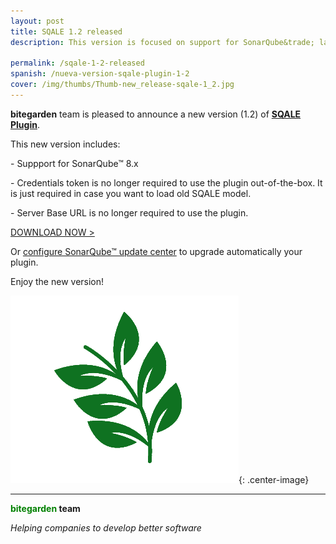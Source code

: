 ```yaml
---
layout: post
title: SQALE 1.2 released
description: This version is focused on support for SonarQube&trade; latest version (8.x) and several internal improvements.

permalink: /sqale-1-2-released
spanish: /nueva-version-sqale-plugin-1-2
cover: /img/thumbs/Thumb-new_release-sqale-1_2.jpg
---
```



**bitegarden** team is pleased to announce a new version (1.2) of [**SQALE Plugin**](https://www.bitegarden.com/sonarqube-sqale).

This new version includes:

\- Suppport for SonarQube&trade; 8.x

\- Credentials token is no longer required to use the plugin out-of-the-box. It is just required in case you want to load old SQALE model. 

\- Server Base URL is no longer required to use the plugin.

<a href="/sonarqube-sqale-trial-form" class="btn btn-primary btn-call-to-action fancybox">DOWNLOAD NOW ></a>

Or [configure SonarQube&trade; update center](/downloads/#update-center) to upgrade automatically your plugin.

Enjoy the new version!

![sqale-logo](/img/portfolio/sonarqube-sqale.png){: .center-image}

---
**<span style="color: green">bitegarden</span> team**

_Helping companies to develop better software_
